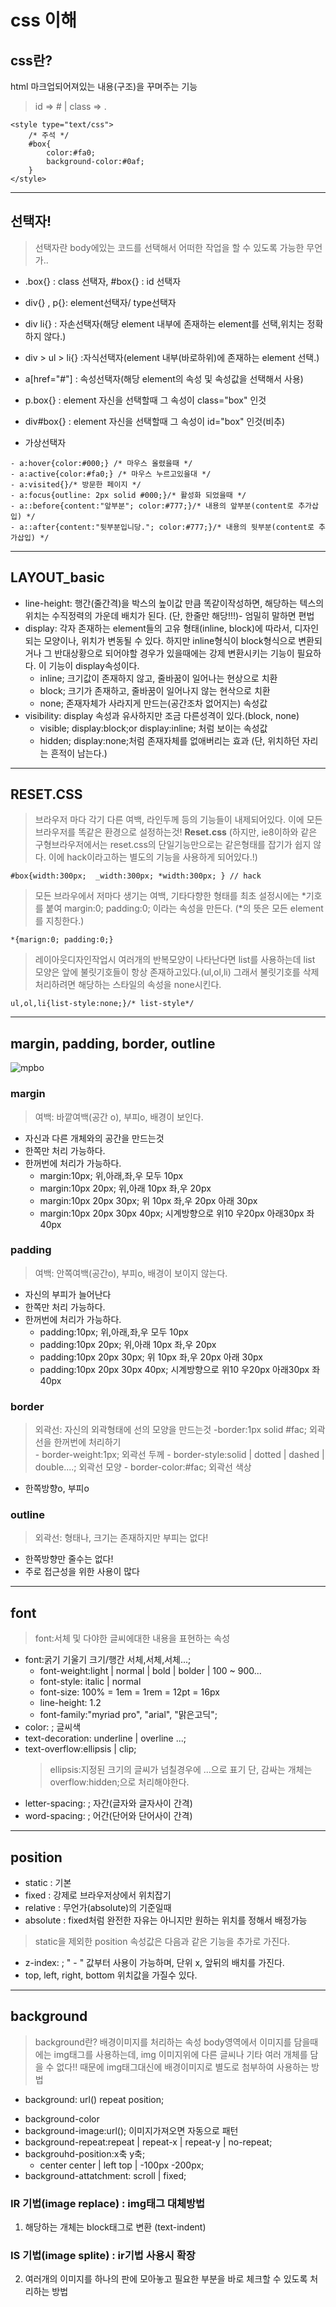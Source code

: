 # css 이해
## css란? 
html 마크업되어져있는 내용(구조)을 꾸며주는 기능
>id => # |
class => .  

```
<style type="text/css">
	/* 주석 */
	#box{
		color:#fa0;
		background-color:#0af;
	}
</style>
```
___
## 선택자!
> 선택자란 body에있는 코드를 선택해서 어떠한 작업을 할 수 있도록 가능한 무언가..

- .box{} : class 선택자,  #box{} : id 선택자
- div{} , p{}: element선택자/ type선택자
- div li{} : 자손선택자(해당 element 내부에 존재하는 element를 선택,위치는 정확하지 않다.)
- div > ul > li{} :자식선택자(element 내부(바로하위)에 존재하는 element 선택.)
- a[href="#"] : 속성선택자(해당 element의 속성 및 속성값을 선택해서 사용)

- p.box{} : element 자신을 선택할때 그 속성이 class="box" 인것
- div#box{} : element 자신을 선택할때 그 속성이 id="box" 인것(비추)
- 가상선택자
<!--	- a[href="http://naver.com"]{}-->
	- a:hover{color:#000;} /* 마우스 올렸을때 */
	- a:active{color:#fa0;} /* 마우스 누르고있을대 */
	- a:visited{}/* 방문한 페이지 */
	- a:focus{outline: 2px solid #000;}/* 활성화 되었을때 */
	- a::before{content:"앞부분"; color:#777;}/* 내용의 앞부분(content로 추가삽입) */
	- a::after{content:"뒷부분입니당."; color:#777;}/* 내용의 뒷부분(content로 추가삽입) */
___

## LAYOUT_basic

- line-height: 행간(줄간격)을 박스의 높이값 만큼 똑같이작성하면, 
해당하는 텍스의 위치는 수직정력의 가운데 배치가 된다.
(단, 한줄만 해당!!!)- 엄밀히 말하면 편법
- display: 각자 존재하는 element들의 고유 형태(inline, block)에 따라서, 디자인되는 모양이나, 위치가 변동될 수 있다.
하지만 inline형식이 block형식으로 변환되거나 그 반대상황으로 되어야할 경우가 있을때에는 강제 변환시키는 기능이 필요하다. 이 기능이 display속성이다.
	* inline; 크기값이 존재하지 않고, 줄바꿈이 일어나는 현상으로 치환
	* block; 크기가 존재하고, 줄바꿈이 일어나지 않는 현삭으로 치환
	* none; 존재자체가 사라지게 만드는(공간조차 없어지는) 속성값
- visibility: display 속성과 유사하지만 조금 다른성격이 있다.(block, none)
	* visible; display:block;or display:inline; 처럼 보이는 속성값
	* hidden; display:none;처럼 존재자체를 없애버리는 효과
	(단, 위치하던 자리는 흔적이 남는다.)
___
## RESET.CSS
> 브라우저 마다 각기 다른 여백, 라인두께 등의 기능들이 내제되어있다.
이에 모든 브라우저를 똑같은 환경으로 설정하는것! __Reset.css__
(하지만, ie8이하와 같은 구형브라우저에서는 reset.css의 단일기능만으로는 같은형태를 잡기가 쉽지 않다. 
이에 hack이라고하는 별도의 기능을 사용하게 되어있다.!)

```
#box{width:300px;  _width:300px; *width:300px; } // hack 
```

> 모든 브라우에서 저마다 생기는 여백, 기타다향한 형태를 최초 설정시에는 *기호를 붙여 margin:0; padding:0; 이라는 속성을 만든다.
(*의 뜻은 모든 element를 지칭한다.)

```
*{marign:0; padding:0;}
```


> 레이아웃디자인작업시 여러개의 반복모양이 나타난다면 list를 사용하는데
list 모양은 앞에 불릿기호들이 항상 존재하고있다.(ul,ol,li)
그래서 불릿기호를 삭제처리하려면 해당하는 스타일의 속성을 none시킨다.

```
ul,ol,li{list-style:none;}/* list-style*/

```

___

## margin, padding, border, outline
![mpbo](./img/readme/mpbo.jpg)

### margin
> 여백: 바깥여백(공간 o), 부피o, 배경이 보인다.
- 자신과 다른 개체와의 공간을 만드는것
- 한쪽만 처리 가능하다.
- 한꺼번에 처리가 가능하다.
	- margin:10px; 위,아래,좌,우 모두 10px
	- margin:10px 20px; 위,아래 10px 좌,우 20px
	- margin:10px 20px 30px; 위 10px 좌,우 20px 아래 30px
	- margin:10px 20px 30px 40px; 시계방향으로 위10 우20px 아래30px 좌40px 

### padding
> 여백: 안쪽여백(공간o), 부피o, 배경이 보이지 않는다.
- 자신의 부피가 늘어난다
- 한쪽만 처리 가능하다.
- 한꺼번에 처리가 가능하다.
	- padding:10px; 위,아래,좌,우 모두 10px
	- padding:10px 20px; 위,아래 10px 좌,우 20px
	- padding:10px 20px 30px; 위 10px 좌,우 20px 아래 30px
	- padding:10px 20px 30px 40px; 시계방향으로 위10 우20px 아래30px 좌40px 
	
### border
> 외곽선: 자신의 외곽형태에 선의 모양을 만드는것
-border:1px solid #fac; 외곽선을 한꺼번에 처리하기	
	- border-weight:1px; 외곽선 두께
	- border-style:solid | dotted | dashed | double....; 외곽선 모양
	- border-color:#fac; 외곽선 색상
- 한쪽방향o, 부피o

### outline
> 외곽선: 형태나, 크기는 존재하지만 부피는 없다!
- 한쪽방향만 줄수는 없다!
- 주로 접근성을 위한 사용이 많다

___
## font
> font:서체 및 다야한 글씨에대한 내용을 표현하는 속성
- font:굵기 기울기 크기/행간 서체,서체,서체...;
	- font-weight:light | normal | bold | bolder | 100 ~ 900...
	- font-style: italic | normal
	- font-size: 100% = 1em = 1rem = 12pt = 16px
	- line-height: 1.2
	- font-family:"myriad pro", "arial", "맑은고딕";
- color: ; 글씨색
- text-decoration: underline | overline ...; 
- text-overflow:ellipsis | clip; 
	> ellipsis:지정된 크기의 글씨가 넘칠경우에 ...으로 표기 
	단, 감싸는 개체는 overflow:hidden;으로 처리해야한다.
- letter-spacing: ; 자간(글자와 글자사이 간격)
- word-spacing: ; 어간(단어와 단어사이 간격)
___
## position
- static : 기본
- fixed : 강제로 브라우저상에서 위치잡기
- relative : 무언가(absolute)의 기준일때
- absolute : fixed처럼 완전한 자유는 아니지만 원하는 위치를 정해서 배정가능

> static을 제외한 position 속성값은 다음과 같은 기능을 추가로 가진다.
- z-index: ;  " - " 값부터 사용이 가능하며, 단위 x, 앞뒤의 배치를 가진다.
- top, left, right, bottom 위치값을 가질수 있다.

___
## background
> background란?
배경이미지를 처리하는 속성
body영역에서 이미지를 담을때에는 img태그를 사용하는데, img 이미지위에 다른 글씨나 기타 여러 개체를 담을 수 없다!!
때문에 img태그대신에 배경이미지로 별도로 첨부하여 사용하는 방법

* background: url() repeat position; 
- background-color
- background-image:url(); 이미지가져오면 자동으로 패턴
- background-repeat:repeat | repeat-x | repeat-y | no-repeat;
- backgrouhd-position:x축 y축;
	- center center | left top | -100px -200px;
- background-attatchment: scroll | fixed;

### IR 기법(image replace) : img태그 대체방법
1. 해당하는 개체는 block태그로 변환 (text-indent)


### IS 기법(image splite) : ir기법 사용시 확장
2. 여러개의 이미지를 하나의 판에 모아놓고 필요한 부분을 바로 체크할 수 있도록 처리하는 방법











